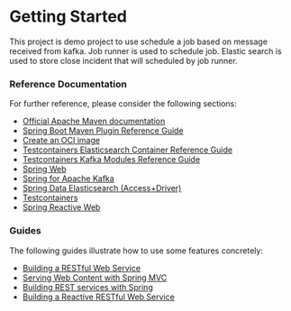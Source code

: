 # Getting Started
This project is demo project to use schedule a job based on message received from kafka. Job runner is used to schedule 
job. Elastic search is used to store close incident that will scheduled by job runner.

### Reference Documentation
For further reference, please consider the following sections:

* [Official Apache Maven documentation](https://maven.apache.org/guides/index.html)
* [Spring Boot Maven Plugin Reference Guide](https://docs.spring.io/spring-boot/docs/2.6.7/maven-plugin/reference/html/)
* [Create an OCI image](https://docs.spring.io/spring-boot/docs/2.6.7/maven-plugin/reference/html/#build-image)
* [Testcontainers Elasticsearch Container Reference Guide](https://www.testcontainers.org/modules/elasticsearch/)
* [Testcontainers Kafka Modules Reference Guide](https://www.testcontainers.org/modules/kafka/)
* [Spring Web](https://docs.spring.io/spring-boot/docs/2.6.7/reference/htmlsingle/#boot-features-developing-web-applications)
* [Spring for Apache Kafka](https://docs.spring.io/spring-boot/docs/2.6.7/reference/htmlsingle/#boot-features-kafka)
* [Spring Data Elasticsearch (Access+Driver)](https://docs.spring.io/spring-boot/docs/2.6.7/reference/htmlsingle/#boot-features-elasticsearch)
* [Testcontainers](https://www.testcontainers.org/)
* [Spring Reactive Web](https://docs.spring.io/spring-boot/docs/2.6.7/reference/htmlsingle/#web.reactive)

### Guides
The following guides illustrate how to use some features concretely:

* [Building a RESTful Web Service](https://spring.io/guides/gs/rest-service/)
* [Serving Web Content with Spring MVC](https://spring.io/guides/gs/serving-web-content/)
* [Building REST services with Spring](https://spring.io/guides/tutorials/bookmarks/)
* [Building a Reactive RESTful Web Service](https://spring.io/guides/gs/reactive-rest-service/)


